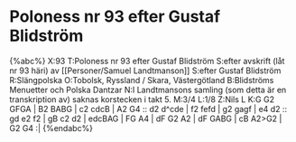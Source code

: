 # Poloness nr 93 efter Gustaf Blidström

{%abc%}
X:93
T:Poloness nr 93 efter Gustaf Blidström
S:efter avskrift (låt nr 93 häri) av [[Personer/Samuel Landtmanson]] 
S:efter Gustaf Blidström
R:Slängpolska
O:Tobolsk, Ryssland / Skara, Västergötland
B:Blidströms Menuetter och Polska Dantzar
N:I Landtmansons samling (som detta är en transkription av) saknas korstecken i takt 5.
M:3/4
L:1/8
Z:Nils L
K:G
G2 GFGA | B2 BABG | c2 cdcB | A2 G4 :: d2 d^cde |
f2 fefd | g2 gagf | e4 d2 :: gd e2 f2 | gB c2 d2 |
edcBAG | FG A4 | dF G2 A2 | dF GABG | cB A2>G2 | G2 G4 :|
{%endabc%}
